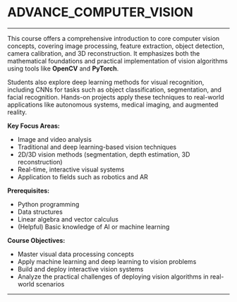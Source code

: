 # ADVANCE_COMPUTER_VISION

---

This course offers a comprehensive introduction to core computer vision concepts, covering image processing, feature extraction, object detection, camera calibration, and 3D reconstruction. It emphasizes both the mathematical foundations and practical implementation of vision algorithms using tools like **OpenCV** and **PyTorch**.

Students also explore deep learning methods for visual recognition, including CNNs for tasks such as object classification, segmentation, and facial recognition. Hands-on projects apply these techniques to real-world applications like autonomous systems, medical imaging, and augmented reality.

**Key Focus Areas:**
- Image and video analysis
- Traditional and deep learning-based vision techniques
- 2D/3D vision methods (segmentation, depth estimation, 3D reconstruction)
- Real-time, interactive visual systems
- Application to fields such as robotics and AR

**Prerequisites:**
- Python programming
- Data structures
- Linear algebra and vector calculus
- (Helpful) Basic knowledge of AI or machine learning

**Course Objectives:**
- Master visual data processing concepts
- Apply machine learning and deep learning to vision problems
- Build and deploy interactive vision systems
- Analyze the practical challenges of deploying vision algorithms in real-world scenarios

---
